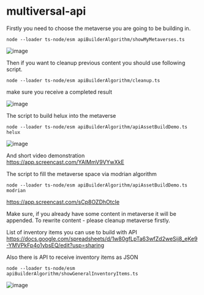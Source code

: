 # multiversal-api

Firstly you need to choose the metaverse you are going to be building in.

```
node --loader ts-node/esm apiBuilderAlgorithm/showMyMetaverses.ts
```

![image](https://github.com/svoitovych0218/multiversal-api/assets/25226807/ec4b291f-324e-43b8-9c70-6f106c312b36)

Then if you want to cleanup previous content you should use following script.
```
node --loader ts-node/esm apiBuilderAlgorithm/cleanup.ts
```
make sure you receive a completed result

![image](https://github.com/svoitovych0218/multiversal-api/assets/25226807/c90a592b-bb73-4ead-a533-df8943399a34)

The script to build helux into the metaverse
```
node --loader ts-node/esm apiBuilderAlgorithm/apiAssetBuildDemo.ts helux
```
![image](https://github.com/svoitovych0218/multiversal-api/assets/25226807/f3cd225d-3018-44c7-be3e-e51b7cd8fc7c)

And short video demonstration
https://app.screencast.com/YAlMmV9VYwXkE


The script to fill the metaverse space via modrian algorithm
```
node --loader ts-node/esm apiBuilderAlgorithm/apiAssetBuildDemo.ts modrian
```

https://app.screencast.com/sCp8OZDhOtcIe

Make sure, if you already have some content in metaverse it will be appended. To rewrite content - please cleanup metaverse firstly.

List of inventory items you can use to build with API
https://docs.google.com/spreadsheets/d/1w80gfLpTa63wfZd2weSij8_eKe9-YMVPkFp4o1ybsEQ/edit?usp=sharing

Also there is API to receive inventory items as JSON
```
node --loader ts-node/esm apiBuilderAlgorithm/showGeneralInventoryItems.ts
```
![image](https://github.com/svoitovych0218/multiversal-api/assets/25226807/47201afa-3de7-4676-9203-717b9cbbc86f)

